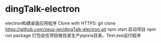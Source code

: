 # dingTalk-electron
electron构建桌面应用程序
Clone with HTTPS: git clone https://github.com/zeus-jen/dingTalk-electron.git
npm start 启动项目
npm run package 打包会在项目根目录生产pipixia目录。Test.exe运行程序
